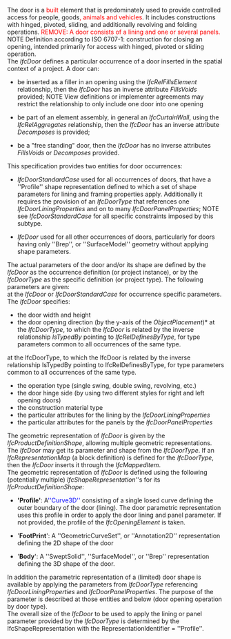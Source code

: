 The door is a <font color="#ff0000">built</font> element that is predominately used to provide controlled access for people, goods<font color="#ff0000">, animals and vehicles</font>. It includes constructions with hinged, pivoted, sliding, and additionally revolving and folding operations. <font color="#ff0000">REMOVE: A door consists of a lining and one or several panels.</font>  
NOTE Definition according to ISO 6707-1: construction for closing an opening, intended primarily for access with hinged, pivoted or sliding operation.  
The _IfcDoor_ defines a particular occurrence of a door inserted in the spatial context of a project. A door can:  
* be inserted as a filler in an opening using the _IfcRelFillsElement_ relationship, then the _IfcDoor_ has an inverse attribute _FillsVoids_ provided;  NOTE View definitions or implementer agreements may restrict the relationship to only include one door into one opening 

  
* be part of an element assembly, in general an _IfcCurtainWall_, using the _IfcRelAggregates_ relationship, then the _IfcDoor_ has an inverse attribute _Decomposes_ is provided;

  
* be a "free standing" door, then the _IfcDoor_ has no inverse attributes _FillsVoids_ or _Decomposes_ provided.

  
This specification provides two entities for door occurrences:  
* _IfcDoorStandardCase_ used for all occurrences of doors, that have a ''Profile'' shape representation defined to which a set of shape parameters for lining and framing properties apply. Additionally it requires the provision of an _IfcDoorType_ that references one _IfcDoorLiningProperties_ and on to many _IfcDoorPanelProperties_;  NOTE see _IfcDoorStandardCase_ for all specific constraints imposed by this subtype.

  
* _IfcDoor_ used for all other occurrences of doors, particularly for doors having only ''Brep'', or ''SurfaceModel'' geometry without applying shape parameters.

  
The actual parameters of the door and/or its shape are defined by the _IfcDoor_ as the occurrence definition (or project instance), or by the _IfcDoorType_ as the specific definition (or project type). The following parameters are given:  
at the _IfcDoor_ or _IfcDoorStandardCase_ for occurrence specific parameters. The _IfcDoor_ specifies:  
*  the door width and height
* the door opening direction (by the y-axis of the _ObjectPlacement_)\* at the _IfcDoorType_, to which the _IfcDoor_ is related by the inverse relationship _IsTypedBy_ pointing to _IfcRelDefinesByType_, for type parameters common to all occurrences of the same type.

  
at the IfcDoorType, to which the IfcDoor is related by the inverse relationship IsTypedBy pointing to IfcRelDefinesByType, for type parameters common to all occurrences of the same type.  
*  the operation type (single swing, double swing, revolving, etc.)
* the door hinge side (by using two different styles for right and left opening doors)
* the construction material type
* the particular attributes for the lining by the _IfcDoorLiningProperties_
* the particular attributes for the panels by the _IfcDoorPanelProperties_

  
The geometric representation of _IfcDoor_ is given by the _IfcProductDefinitionShape_, allowing multiple geometric representations. The _IfcDoor_ may get its parameter and shape from the _IfcDoorType_. If an _IfcRepresentationMap_ (a block definition) is defined for the _IfcDoorType_, then the _IfcDoor_ inserts it through the _IfcMappedItem_.  
The geometric representation of _IfcDoor_ is defined using the following (potentially multiple) _IfcShapeRepresentation_''s for its _IfcProductDefinitionShape_:  
* **'Profile'**: A<font color="#0000ff">''Curve3D''</font> consisting of a single losed curve defining the outer boundary of the door (lining). The door parametric representation uses this profile in order to apply the door lining and panel parameter. If not provided, the profile of the _IfcOpeningElement_ is taken.

  
* '**FootPrint**': A ''GeometricCurveSet'', or ''Annotation2D'' representation defining the 2D shape of the door

  
* '**Body**': A ''SweptSolid'', ''SurfaceModel'', or ''Brep'' representation defining the 3D shape of the door.

  
In addition the parametric representation of a (limited) door shape is available by applying the parameters from _IfcDoorType_ referencing _IfcDoorLiningProperties_ and _IfcDoorPanelProperties_. The purpose of the parameter is described at those entities and below (door opening operation by door type).  
The overall size of the _IfcDoor_ to be used to apply the lining or panel parameter provided by the _IfcDoorType_ is determined by the IfcShapeRepresentation with the RepresentationIdentifier = ''Profile''.
